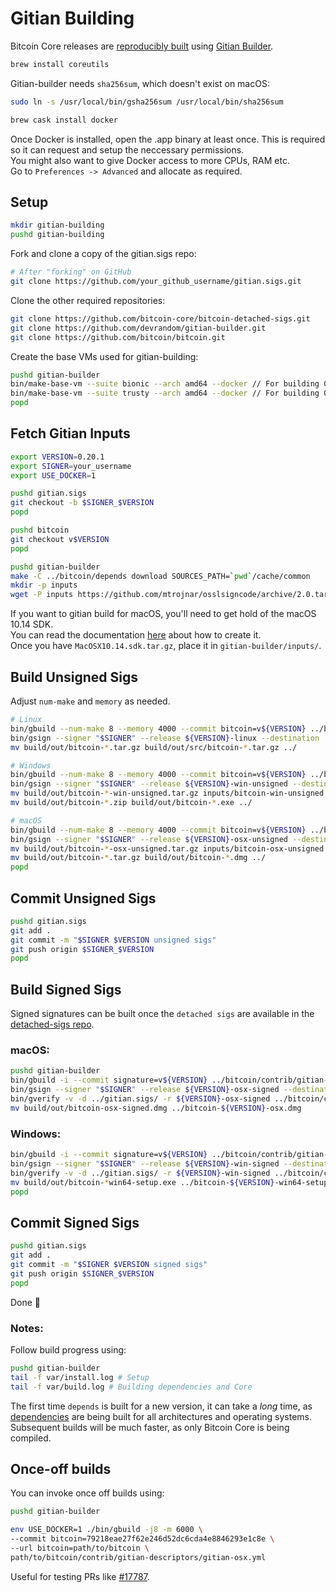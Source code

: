 # Gitian Building

Bitcoin Core releases are [reproducibly built](https://reproducible-builds.org) using [Gitian Builder](https://github.com/devrandom/gitian-builder).

```bash
brew install coreutils
```
Gitian-builder needs `sha256sum`, which doesn't exist on macOS:
```bash
sudo ln -s /usr/local/bin/gsha256sum /usr/local/bin/sha256sum
```

```bash
brew cask install docker
```
Once Docker is installed, open the .app binary at least once.
This is required so it can request and setup the neccessary permissions.  
You might also want to give Docker access to more CPUs, RAM etc.  
Go to `Preferences -> Advanced` and allocate as required.

## Setup
```bash
mkdir gitian-building
pushd gitian-building
```
Fork and clone a copy of the gitian.sigs repo:
```bash
# After "forking" on GitHub
git clone https://github.com/your_github_username/gitian.sigs.git
```
Clone the other required repositories:
```bash
git clone https://github.com/bitcoin-core/bitcoin-detached-sigs.git
git clone https://github.com/devrandom/gitian-builder.git
git clone https://github.com/bitcoin/bitcoin.git
```

Create the base VMs used for gitian-building:
```bash
pushd gitian-builder
bin/make-base-vm --suite bionic --arch amd64 --docker // For building 0.17 onwards
bin/make-base-vm --suite trusty --arch amd64 --docker // For building 0.15 & 0.16
popd
```

## Fetch Gitian Inputs
```bash
export VERSION=0.20.1
export SIGNER=your_username
export USE_DOCKER=1

pushd gitian.sigs
git checkout -b $SIGNER_$VERSION
popd

pushd bitcoin
git checkout v$VERSION
popd

pushd gitian-builder
make -C ../bitcoin/depends download SOURCES_PATH=`pwd`/cache/common
mkdir -p inputs
wget -P inputs https://github.com/mtrojnar/osslsigncode/archive/2.0.tar.gz
```

If you want to gitian build for macOS, you'll need to get hold of the macOS 10.14 SDK.  
You can read the documentation [here](https://github.com/bitcoin/bitcoin/tree/master/contrib/macdeploy) about how to create it.  
Once you have `MacOSX10.14.sdk.tar.gz`, place it in `gitian-builder/inputs/`.

## Build Unsigned Sigs
Adjust `num-make` and `memory` as needed.
```bash
# Linux
bin/gbuild --num-make 8 --memory 4000 --commit bitcoin=v${VERSION} ../bitcoin/contrib/gitian-descriptors/gitian-linux.yml
bin/gsign --signer "$SIGNER" --release ${VERSION}-linux --destination ../gitian.sigs/ ../bitcoin/contrib/gitian-descriptors/gitian-linux.yml
mv build/out/bitcoin-*.tar.gz build/out/src/bitcoin-*.tar.gz ../

# Windows
bin/gbuild --num-make 8 --memory 4000 --commit bitcoin=v${VERSION} ../bitcoin/contrib/gitian-descriptors/gitian-win.yml
bin/gsign --signer "$SIGNER" --release ${VERSION}-win-unsigned --destination ../gitian.sigs/ ../bitcoin/contrib/gitian-descriptors/gitian-win.yml
mv build/out/bitcoin-*-win-unsigned.tar.gz inputs/bitcoin-win-unsigned.tar.gz
mv build/out/bitcoin-*.zip build/out/bitcoin-*.exe ../

# macOS
bin/gbuild --num-make 8 --memory 4000 --commit bitcoin=v${VERSION} ../bitcoin/contrib/gitian-descriptors/gitian-osx.yml
bin/gsign --signer "$SIGNER" --release ${VERSION}-osx-unsigned --destination ../gitian.sigs/ ../bitcoin/contrib/gitian-descriptors/gitian-osx.yml
mv build/out/bitcoin-*-osx-unsigned.tar.gz inputs/bitcoin-osx-unsigned.tar.gz
mv build/out/bitcoin-*.tar.gz build/out/bitcoin-*.dmg ../
popd
```

## Commit Unsigned Sigs
```bash
pushd gitian.sigs
git add .
git commit -m "$SIGNER $VERSION unsigned sigs"
git push origin $SIGNER_$VERSION
popd
```

## Build Signed Sigs

Signed signatures can be built once the `detached sigs` are available in the [detached-sigs repo](https://github.com/bitcoin-core/bitcoin-detached-sigs/).

### macOS:
```bash
pushd gitian-builder
bin/gbuild -i --commit signature=v${VERSION} ../bitcoin/contrib/gitian-descriptors/gitian-osx-signer.yml
bin/gsign --signer "$SIGNER" --release ${VERSION}-osx-signed --destination ../gitian.sigs/ ../bitcoin/contrib/gitian-descriptors/gitian-osx-signer.yml
bin/gverify -v -d ../gitian.sigs/ -r ${VERSION}-osx-signed ../bitcoin/contrib/gitian-descriptors/gitian-osx-signer.yml
mv build/out/bitcoin-osx-signed.dmg ../bitcoin-${VERSION}-osx.dmg
```

### Windows:
```bash
bin/gbuild -i --commit signature=v${VERSION} ../bitcoin/contrib/gitian-descriptors/gitian-win-signer.yml
bin/gsign --signer "$SIGNER" --release ${VERSION}-win-signed --destination ../gitian.sigs/ ../bitcoin/contrib/gitian-descriptors/gitian-win-signer.yml
bin/gverify -v -d ../gitian.sigs/ -r ${VERSION}-win-signed ../bitcoin/contrib/gitian-descriptors/gitian-win-signer.yml
mv build/out/bitcoin-*win64-setup.exe ../bitcoin-${VERSION}-win64-setup.exe
popd
```

## Commit Signed Sigs
```bash
pushd gitian.sigs
git add .
git commit -m "$SIGNER $VERSION signed sigs"
git push origin $SIGNER_$VERSION
popd
```

Done 🍻

### Notes:
Follow build progress using:
```bash
pushd gitian-builder
tail -f var/install.log # Setup
tail -f var/build.log # Building dependencies and Core
```

The first time `depends` is built for a new version, it can take a *long* time, 
as [dependencies](https://github.com/bitcoin/bitcoin/tree/master/depends/packages) are being built for all architectures and operating systems. Subsequent builds will be much faster, as only Bitcoin Core is being compiled.

## Once-off builds

You can invoke once off builds using:

```bash
pushd gitian-builder

env USE_DOCKER=1 ./bin/gbuild -j8 -m 6000 \
--commit bitcoin=79218eae27f62e246d52dc6cda4e8846293e1c8e \
--url bitcoin=path/to/bitcoin \
path/to/bitcoin/contrib/gitian-descriptors/gitian-osx.yml
```

Useful for testing PRs like [#17787](https://github.com/bitcoin/bitcoin/pull/17787).
